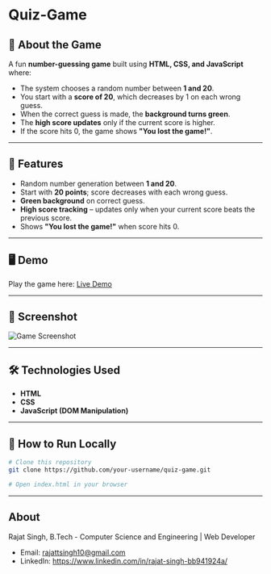 # Quiz-Game

## 🌟 About the Game  
A fun **number-guessing game** built using **HTML, CSS, and JavaScript** where:  
- The system chooses a random number between **1 and 20**.  
- You start with a **score of 20**, which decreases by 1 on each wrong guess.  
- When the correct guess is made, the **background turns green**.  
- The **high score updates** only if the current score is higher.  
- If the score hits 0, the game shows **"You lost the game!"**. 

---

## 🚀 Features
- Random number generation between **1 and 20**.
- Start with **20 points**; score decreases with each wrong guess.
- **Green background** on correct guess.
- **High score tracking** – updates only when your current score beats the previous score.
- Shows **"You lost the game!"** when score hits 0.

---

## 🖥️ Demo
Play the game here: [Live Demo]()

---

## 📸 Screenshot
![Game Screenshot](screenshot.png)

---

## 🛠️ Technologies Used
- **HTML**
- **CSS**
- **JavaScript (DOM Manipulation)**

---

## 📂 How to Run Locally
```bash
# Clone this repository
git clone https://github.com/your-username/quiz-game.git

# Open index.html in your browser
```
---
## About
Rajat Singh, 
B.Tech - Computer Science and Engineering | Web Developer
- Email: rajattsingh10@gmail.com
- LinkedIn: https://www.linkedin.com/in/rajat-singh-bb941924a/


